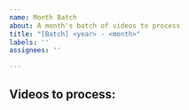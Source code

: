 ```yaml
---
name: Month Batch
about: A month's batch of videos to process
title: "[Batch] <year> - <month>"
labels: ''
assignees: ''

---
```


<year> <month>

## Videos to process:

